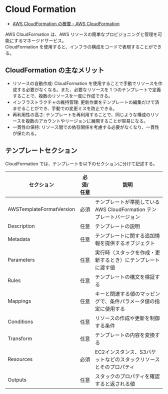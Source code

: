 # Cloud Formation

- [AWS CloudFormation の概要 - AWS CloudFormation](https://docs.aws.amazon.com/ja_jp/AWSCloudFormation/latest/UserGuide/Welcome.html)

AWS CloudFormation は、AWS リソースの簡単なプロビジョニングと管理を可能にするマネージドサービス。  
CloudFormation を使用すると、インフラの構成をコードで表現することができる。

## CloudFormation の主なメリット

- リソースの自動作成: CloudFormation を使用することで手動でリソースを作成する必要がなくなる。また、必要なリソースを 1 つのテンプレートで定義することで、複数のリソースを一度に作成できる。
- インフラストラクチャの維持管理: 更新作業をテンプレートの編集だけで済ませることができ、手動での変更ミスを防止できる。
- 再利用性の高さ: テンプレートを再利用することで、同じような構成のリソースを複数のアカウントやリージョンに展開することが容易になる。
- 一貫性の保持: リソース間での依存関係を考慮する必要がなくなり、一貫性が保たれる。

## テンプレートセクション

CloudFormation では、テンプレートを以下のセクションに分けて記述する。

| セクション | 必須/任意 | 説明 |
| --- | --- | --- |
| AWSTemplateFormatVersion | 必須 | テンプレートが準拠している AWS CloudFormation テンプレートバージョン |
| Description | 任意 | テンプレートの説明 |
| Metadata | 任意 | テンプレートに関する追加情報を提供するオブジェクト |
| Parameters | 任意 | 実行時（スタックを作成・更新するとき）にテンプレートに渡す値 |
| Rules | 任意 | テンプレートの構文を検証する |
| Mappings | 任意 | キーと関連する値のマッピングで、条件パラメータ値の指定に使用する |
| Conditions | 任意 | リソースの作成や更新を制御する条件 |
| Transform | 任意 | テンプレートの内容を変換する |
| Resources | 必須 | EC2インスタンス、S3バケットなどのスタックリソースとそのプロパティ |
| Outputs | 任意 | スタックのプロパティを確認すると返される値 |
